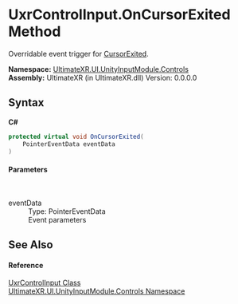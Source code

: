 # UxrControlInput.OnCursorExited Method 
 

Overridable event trigger for <a href="E_UltimateXR_UI_UnityInputModule_Controls_UxrControlInput_CursorExited">CursorExited</a>.

**Namespace:**&nbsp;<a href="N_UltimateXR_UI_UnityInputModule_Controls">UltimateXR.UI.UnityInputModule.Controls</a><br />**Assembly:**&nbsp;UltimateXR (in UltimateXR.dll) Version: 0.0.0.0

## Syntax

**C#**<br />
``` C#
protected virtual void OnCursorExited(
	PointerEventData eventData
)
```


#### Parameters
&nbsp;<dl><dt>eventData</dt><dd>Type: PointerEventData<br />Event parameters</dd></dl>

## See Also


#### Reference
<a href="T_UltimateXR_UI_UnityInputModule_Controls_UxrControlInput">UxrControlInput Class</a><br /><a href="N_UltimateXR_UI_UnityInputModule_Controls">UltimateXR.UI.UnityInputModule.Controls Namespace</a><br />